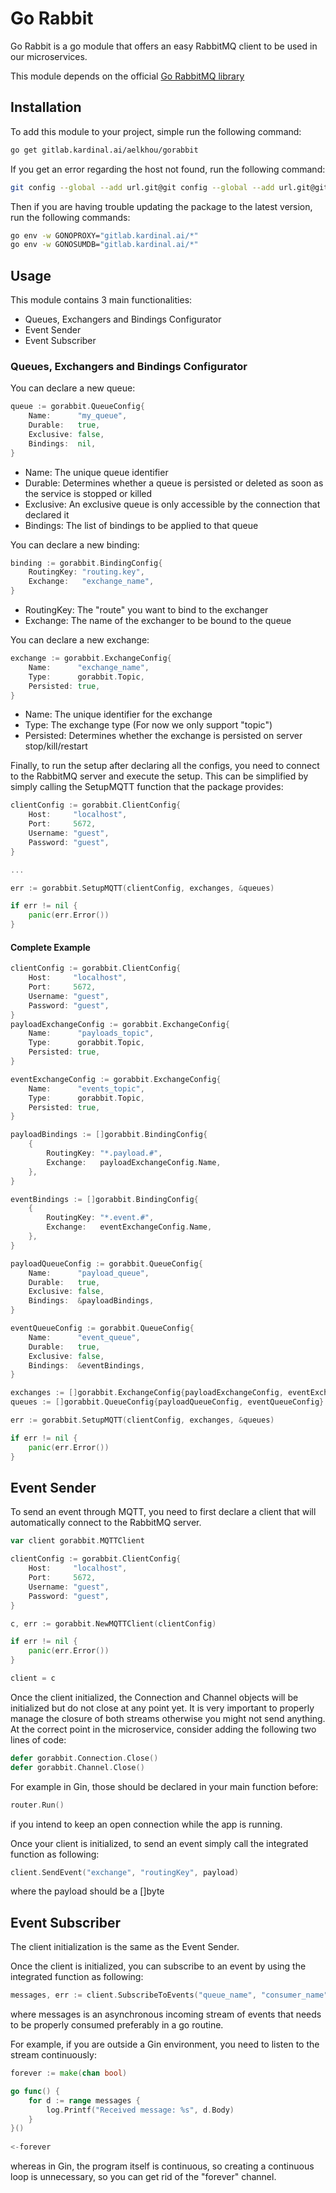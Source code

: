 # Go Rabbit

Go Rabbit is a go module that offers an easy RabbitMQ client to be used in our microservices.

This module depends on the official [Go RabbitMQ library](https://github.com/streadway/amqp)

## Installation

To add this module to your project, simple run the following command:

```bash
go get gitlab.kardinal.ai/aelkhou/gorabbit
```

If you get an error regarding the host not found, run the following command:

```bash
git config --global --add url.git@git config --global --add url.git@gitlab.kardinal.ai:.insteadOf https://gitlab.kardinal.ai/gitlab.kardinal.ai:.insteadOf https://gitlab.kardinal.ai/
```

Then if you are having trouble updating the package to the latest version, run the following commands:

```bash
go env -w GONOPROXY="gitlab.kardinal.ai/*"
go env -w GONOSUMDB="gitlab.kardinal.ai/*"
```

## Usage

This module contains 3 main functionalities:

* Queues, Exchangers and Bindings Configurator
* Event Sender
* Event Subscriber

### Queues, Exchangers and Bindings Configurator

You can declare a new queue:

```go
queue := gorabbit.QueueConfig{
    Name:      "my_queue",
    Durable:   true,
    Exclusive: false,
    Bindings:  nil,
}
```

* Name: The unique queue identifier
* Durable: Determines whether a queue is persisted or deleted as soon as the service is stopped or killed
* Exclusive: An exclusive queue is only accessible by the connection that declared it
* Bindings: The list of bindings to be applied to that queue

You can declare a new binding:

```go
binding := gorabbit.BindingConfig{
    RoutingKey: "routing.key",
    Exchange:   "exchange_name",
}
```

* RoutingKey: The "route" you want to bind to the exchanger
* Exchange: The name of the exchanger to be bound to the queue

You can declare a new exchange:

```go
exchange := gorabbit.ExchangeConfig{
    Name:      "exchange_name",
    Type:      gorabbit.Topic,
    Persisted: true,
}
```

* Name: The unique identifier for the exchange
* Type: The exchange type (For now we only support "topic")
* Persisted: Determines whether the exchange is persisted on server stop/kill/restart

Finally, to run the setup after declaring all the configs, you need to connect to the RabbitMQ server and execute the
setup. This can be simplified by simply calling the SetupMQTT function that the package provides:

```go
clientConfig := gorabbit.ClientConfig{
    Host:     "localhost",
    Port:     5672,
    Username: "guest",
    Password: "guest",
}

...

err := gorabbit.SetupMQTT(clientConfig, exchanges, &queues)

if err != nil {
    panic(err.Error())
}

```

#### Complete Example

```go
clientConfig := gorabbit.ClientConfig{
    Host:     "localhost",
    Port:     5672,
    Username: "guest",
    Password: "guest",
}
payloadExchangeConfig := gorabbit.ExchangeConfig{
    Name:      "payloads_topic",
    Type:      gorabbit.Topic,
    Persisted: true,
}

eventExchangeConfig := gorabbit.ExchangeConfig{
    Name:      "events_topic",
    Type:      gorabbit.Topic,
    Persisted: true,
}

payloadBindings := []gorabbit.BindingConfig{
    {
        RoutingKey: "*.payload.#",
        Exchange:   payloadExchangeConfig.Name,
    },
}

eventBindings := []gorabbit.BindingConfig{
    {
        RoutingKey: "*.event.#",
        Exchange:   eventExchangeConfig.Name,
    },
}

payloadQueueConfig := gorabbit.QueueConfig{
    Name:      "payload_queue",
    Durable:   true,
    Exclusive: false,
    Bindings:  &payloadBindings,
}

eventQueueConfig := gorabbit.QueueConfig{
    Name:      "event_queue",
    Durable:   true,
    Exclusive: false,
    Bindings:  &eventBindings,
}

exchanges := []gorabbit.ExchangeConfig{payloadExchangeConfig, eventExchangeConfig}
queues := []gorabbit.QueueConfig{payloadQueueConfig, eventQueueConfig}

err := gorabbit.SetupMQTT(clientConfig, exchanges, &queues)

if err != nil {
    panic(err.Error())
}
```

## Event Sender

To send an event through MQTT, you need to first declare a client that will automatically connect to the RabbitMQ
server.

```go
var client gorabbit.MQTTClient

clientConfig := gorabbit.ClientConfig{
    Host:     "localhost",
    Port:     5672,
    Username: "guest",
    Password: "guest",
}

c, err := gorabbit.NewMQTTClient(clientConfig)

if err != nil {
    panic(err.Error())
}

client = c
```

Once the client initialized, the Connection and Channel objects will be initialized but do not close at any point yet.
It is very important to properly manage the closure of both streams otherwise you might not send anything. At the
correct point in the microservice, consider adding the following two lines of code:

```go
defer gorabbit.Connection.Close()
defer gorabbit.Channel.Close()
```

For example in Gin, those should be declared in your main function before:
```go 
router.Run()
```
if you intend to keep an open connection while the app is running.

Once your client is initialized, to send an event simply call the integrated function as following:
```go
client.SendEvent("exchange", "routingKey", payload)
```
where the payload should be a []byte

## Event Subscriber

The client initialization is the same as the Event Sender.

Once the client is initialized, you can subscribe to an event by using the integrated function as following:
```go
messages, err := client.SubscribeToEvents("queue_name", "consumer_name")
```

where messages is an asynchronous incoming stream of events that needs to be properly consumed preferably in a go routine.

For example, if you are outside a Gin environment, you need to listen to the stream continuously:
```go
forever := make(chan bool)

go func() {
	for d := range messages {
		log.Printf("Received message: %s", d.Body)
	}
}()
	
<-forever
```

whereas in Gin, the program itself is continuous, so creating a continuous loop is unnecessary, so you can get rid of the "forever" channel.
